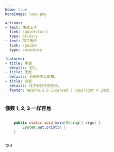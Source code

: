```yaml
---
home: true
heroImage: logo.png

actions:
- text: 快速上手
  link: /quickstart/
  type: primary
- text: 项目简介
  link: /guide/
  type: secondary

features:
- title: 牛逼
  details: 🐮👃。
- title: 无敌
  details: 无敌是多么寂寞。
- title: 寂寞
  details: 找不到对手而忧伤。
  footer: Apache-2.0 Licensed | Copyright © 2020
---
```



###  像数 1, 2, 3 一样容易
```java

    public static void main(String[] args) {
        System.out.println |
    }
    
```
123
```
